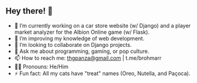 ## Hey there! 👋

- 🔭 I’m currently working on a car store website (w/ Django) and a player market analyzer for the Albion Online game (w/ Flask).
- 🌱 I’m improving my knowledge of web development.
- 🤝 I’m looking to collaborate on Django projects.
- 💬 Ask me about programming, gaming, or pop culture.
- 📫 How to reach me: thgpanza@gmail.com | t.me/brohmarr 
- 🧔‍♂️ Pronouns: He/Him
- ⚡ Fun fact: All my cats have "treat" names (Oreo, Nutella, and Paçoca).
